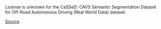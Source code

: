 License is unknown for the CaSSeD: CAVS Semantic Segmentation Dataset for Off-Road Autonomous Driving (Real World Data) dataset.

[Source](https://ieeexplore.ieee.org/document/9721297)
